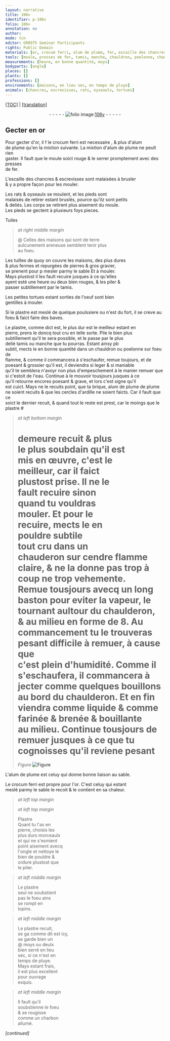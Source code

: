 ```yaml
---
layout: narrative
title: 106v
identifier: p-106v
folio: 106v
annotation: no
author:
mode: tcn
editor: GR8975 Seminar Participants
rights: Public Domain
materials: [or, crocum ferri, alum de plume, fer, escaille des chancres & escrevisses, Tuiles, terre aulcunement areneuse, tuilles, pierres, gravier, plastre, poulssiere, pierre, eau, brique, ardille, Plastre, charbon]
tools: [moule, presses de fer, tamis, manche, chauldron, poelonne, chauderon, baston, chaulderon, ongle]
measurements: [heure, en bonne quantité, moys]
bodyparts: [ongle]
places: []
plants: []
professions: []
environments: [maisons, en lieu sec, en temps de pluye]
animals: [chancres, escrevisses, rats, oyseaulx, tortues]
---
```


 <p><a href="{{ site.baseurl }}/normalized/">[TOC]</a> | <a href="{{ site.baseurl }}/texts/p-106v_tl/" target="_blank">[translation]</a></p><div class="folio" align="center">- - - - - <a href="http://gallica.bnf.fr/ark:/12148/btv1b10500001g/f218.image" target="_blank"><img src="https://cu-mkp.github.io/2017-workshop-edition/assets/photo-icon.png" alt="folio image: " style="display:inline-block; margin-bottom:-3px;"/>106v</a> - - - - - </div>  
  

## Gecter en <span class="m">or</span>

 
Pour gecter d'<span class="m">or</span>, <span class="del">il f</span> le <span class="m">crocum ferri</span> est necessaire <span class="add">, & plus d'<span class="m">alum<br/> de plume</span> qu'en la mixtion suivante. La mixtion d'<span class="m">alum de plume</span> ne peult rien<br/> gaster. Il fault que le <span class="tl">moule</span> soict rouge & le serrer promptement avec des <span class="tl">presses<br/> de <span class="m">fer</span></span>.</span>
 
L'<span class="m">escaille des <span class="al">chancres</span> & <span class="al">escrevisses</span></span> sont malaisées à brusler<br/> & y a propre façon pour les mouler.
 
Les <span class="al">rats</span> & <span class="al">oyseaulx</span> se moulent, et les pieds sont<br/> malaisés de retirer estant bruslés, pource qu'ilz sont petits<br/> & deliés. Les corps se retirent plus aisem<span class="exp">ent</span> du <span class="tl">moule</span>.<br/> Les pieds se gectent à plusieurs <span class="del">foys</span> pieces.
 
<span class="m">Tuiles</span>
 
> *at right middle margin*
> 
> 
>   @ Celles des <span class="env">maisons</span> qui sont de <span class="m">terre<br/> aulcunem<span class="exp">ent</span> areneuse</span> semblent tenir plus<br/> au foeu.
 
Les <span class="m">tuilles</span> de quoy on couvre les <span class="env">maisons</span>, des plus dures<br/> & plus fermes et repurgées de <span class="m">pierres</span> & gros <span class="m">gravier</span>,<br/> se prenent pour <span class="del">p</span> mesler parmy le sable <span class="del">Et</span> à mouler.<br/> Mays plustost il les fault recuire jusques à ce qu'elles<br/> ayent esté une <span class="ms"><span class="tmp">heure</span></span> ou deux bien rouges, & les piler &<br/> passer subtillement par le <span class="tl">tamis</span>.
 
Les petites <span class="al">tortues</span> estant sorties de l'oeuf sont bien<br/> gentilles à mouler.
 
 <span class="add">Si le <span class="m">plastre</span> est meslé de quelque <span class="m">poulssiere</span> ou n'est du fort, il se creve au<br/> foeu & faict faire des baves.</span>
 
Le <span class="m">plastre</span>, co<span class="exp">mm</span>e dict est, le plus dur est le meilleur estant en<br/> <span class="m">pierre</span>, prens le doncq tout cru en telle sorte. Pile le <span class="del">bien</span> <span class="add">plus</span><br/> subtillement qu'il te sera possible, et le passe par le plus<br/> delié <span class="tl">tamis</span> ou <span class="tl">manche</span> que tu pourras. Estant ainsy <span class="del">p</span><span class="add">b</span><br/> subtil, mects le <span class="add"><span class="ms">en bonne quantité</span></span> dans un <span class="tl">chauldron</span> ou <span class="tl">poelonne</span> sur foeu de<br/> flamme, & co<span class="exp">mm</span>e il commancera à s'eschaufer, remue toujours, et de<br/> poesant & grossier qu'il est, il deviendra si leger & si maniable<br/> qu'il te semblera n'avoyr non plus d'empeschement à le <span class="del">manier</span> <span class="add">remuer</span> que<br/> si c'estoit de l'<span class="m">eau</span>. Continue à le mouvoir tousjours jusques à ce<br/> qu'il retourne encores poesant & grave, et lors c'est signe qu'il<br/> est cuict. <span class="add">Mays ne le recuits point, que ta <span class="m">brique</span>, <span class="m">alum de plume</span> de plume<br/> ne soient recuits & que les cercles d'<span class="m">ardille</span> ne soient faicts. Car il fault que ce<br/> soict le dernier recuit, & quand tout le reste est prest, car le moings que le <span class="m">plastre</span> #</span>
 
> *at left bottom margin*
> 
> 
>   # demeure recuit & <span class="del">plus</span><br/> le plus soubdain qu'il est<br/> mis en œuvre, c'est le<br/> meilleur, car il faict<br/> plustost prise. Il ne le<br/> fault recuire sinon<br/> quand tu vouldras<br/> mouler. Et pour le<br/> recuire, mects le en<br/> pouldre subtile<br/> tout cru dans un<br/> <span class="tl">chauderon</span> sur <span class="del">cendre</span> flamme claire, & ne la donne pas trop à coup ne trop vehemente.<br/> Remue tousjours avecq un long <span class="tl">baston</span> pour eviter la vapeur, le tourna<span class="exp">n</span>t aultour du <span class="tl">chaulderon</span>,<br/> & au milieu en forme de 8. Au commancem<span class="exp">ent</span> tu le trouveras pesant <span class="del">difficile</span> à remuer, à cause que<br/> c'est plein d'humidité. Comme il s'eschaufera, il commancera à jecter comme quelques bouillons<br/> au bord du <span class="tl">chaulderon</span>. Et en fin viendra comme liquide & comme farinée & brenée & bouillante<br/> au milieu. Continue tousjours de remuer jusques à ce que tu cognoisses qu'il reviene pesant 
> *Figure*
> <a href="https://drive.google.com/open?id=0B9-oNrvWdlO5Uy11NEVSUG0wTkk" target="_blank"><img src="https://cu-mkp.github.io/GR8975-edition/assets/photo-icon.png" alt="Figure" style="display:inline-block; margin-bottom:-3px;"/></a>
 
 
L'<span class="m">alum de plume</span> est celuy qui donne bonne liaison au sable.
 
Le <span class="m">crocum ferri</span> est propre pour l'<span class="m">or</span>. C'est celuy qui estant<br/> meslé parmy le sable le recoit & le contient en sa chaleur.
 
> *at left top margin*
> 
> 
>   
> *at left top margin*
> 
> 
> <span class="m">Plastre</span>
<br/> Quant tu l'as en<br/> <span class="m">pierre</span>, choisis les<br/> plus durs morceaulx<br/> et qui ne s'esmient<br/> point aisem<span class="exp">ent</span> avecq<br/> l'<span class="tl"><span class="bp">ongle</span></span> et nettoye le<br/> bien de pouldre &<br/> ordure plustost que<br/> le piler.
 
> *at left middle margin*
> 
> 
>   Le <span class="m">plastre</span><br/> seul ne soubstient<br/> pas le foeu ains<br/> se rompt en<br/> lopins.
 
> *at left middle margin*
> 
> 
>   Le <span class="m">plastre</span> recuit,<br/> <span class="del">se ga</span> comme dit est icy,<br/> se garde bien un<br/> @ <span class="ms"><span class="tmp">moys</span></span> ou deulx<br/> bien serré <span class="env">en lieu<br/> sec</span>, si ce n'est <span class="tmp"><span class="env">en<br/> temps de pluye</span></span>.<br/> Mays estant frais,<br/> il est plus excellent<br/> pour ouvrage<br/> exquis.
 
> *at left middle margin*
> 
> 
>   Il fault qu'il<br/> soubstienne le foeu<br/> & se rougisse<br/> comme un <span class="m">charbon</span><br/> allumé.
 
*[continued]*

 